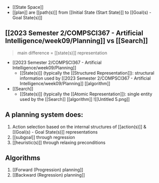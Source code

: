 - [[State Space]]
- [[plan]] are [[path(s)]] from [[Initial State (Start State)]] to [[Goal(s) - Goal State(s)]]

## [[2023 Semester 2/COMPSCI367 - Artificial Intelligence/week09/Planning]] vs [[Search]]
>	main difference = [[state(s)]] representation
- [[2023 Semester 2/COMPSCI367 - Artificial Intelligence/week09/Planning]] 
	- [[State(s)]] (typically the [[Structured Representation]]): structural information used by [[2023 Semester 2/COMPSCI367 - Artificial Intelligence/week09/Planning]] [[algorithm]]
- [[Search]]  
	- [[State(s)]] (typically the [[Atomic Representation]]): single entity used by the [[Search]] [[algorithm]]
![[Untitled 5.png]]
## A planning system does:
1. Action selection based on the internal structures of [[action(s)]] & [[Goal(s) - Goal State(s)]] representations
2. [[subgoal]] through regression
3. [[heuristic(s)]] through relaxing preconditions

## Algorithms
1. [[Forward (Progression) planning]]
2. [[Backward (Regression) planning]]